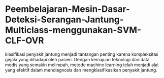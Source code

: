# Peembelajaran-Mesin-Dasar-Deteksi-Serangan-Jantung-Multiclass-menggunakan-SVM-CLF-OVR
klasifikasi penyakit jantung menjadi tantangan penting karena kompleksitas gejala yang dihadapi oleh pasien. Dengan kemajuan teknologi dan data medis yang semakin melimpah, metode machine learning telah menjadi alat yang efektif dalam mendiagnosis dan mengklasifikasikan penyakit jantung.
